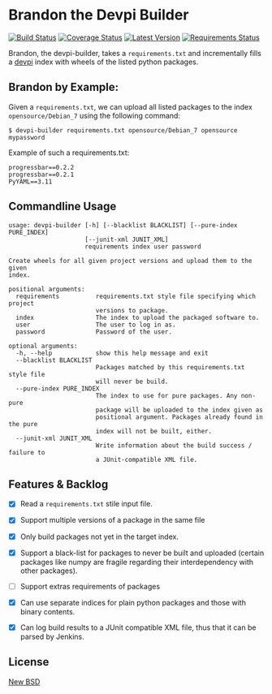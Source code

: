 Brandon the Devpi Builder
=========================
[![Build Status](https://travis-ci.org/blue-yonder/devpi-builder.svg?branch=master)](https://travis-ci.org/blue-yonder/devpi-builder)
[![Coverage Status](https://coveralls.io/repos/blue-yonder/devpi-builder/badge.png?branch=master)](https://coveralls.io/r/blue-yonder/devpi-builder?branch=master)
[![Latest Version](https://pypip.in/version/devpi-builder/badge.svg)](https://pypi.python.org/pypi/devpi-builder/)
[![Requirements Status](https://requires.io/github/blue-yonder/devpi-builder/requirements.png?branch=master)](https://requires.io/github/blue-yonder/devpi-builder/requirements/?branch=master)

Brandon, the devpi-builder, takes a `requirements.txt` and incrementally fills a [devpi](http://doc.devpi.net/latest/) index with wheels of the listed python packages.


Brandon by Example:
-------------------

Given a `requirements.txt`, we can upload all listed packages to the index `opensource/Debian_7` using the following command:

    $ devpi-builder requirements.txt opensource/Debian_7 opensource mypassword
    
Example of such a requirements.txt:

    progressbar==0.2.2 
    progressbar==0.2.1 
    PyYAML==3.11

Commandline Usage
-----------------

    usage: devpi-builder [-h] [--blacklist BLACKLIST] [--pure-index PURE_INDEX]
                         [--junit-xml JUNIT_XML]
                         requirements index user password
    
    Create wheels for all given project versions and upload them to the given
    index.
    
    positional arguments:
      requirements          requirements.txt style file specifying which project
                            versions to package.
      index                 The index to upload the packaged software to.
      user                  The user to log in as.
      password              Password of the user.
    
    optional arguments:
      -h, --help            show this help message and exit
      --blacklist BLACKLIST
                            Packages matched by this requirements.txt style file
                            will never be build.
      --pure-index PURE_INDEX
                            The index to use for pure packages. Any non-pure
                            package will be uploaded to the index given as
                            positional argument. Packages already found in the pure
                            index will not be built, either.
      --junit-xml JUNIT_XML
                            Write information about the build success / failure to
                            a JUnit-compatible XML file.

Features & Backlog
------------------

 * [x] Read a `requirements.txt` stile input file.
 * [x] Support multiple versions of a package in the same file 
 * [x] Only build packages not yet in the target index.
 * [x] Support a black-list for packages to never be built and uploaded (certain packages like numpy are fragile regarding their interdependency with other packages).
 * [ ] Support extras requirements of packages
 * [x] Can use separate indices for plain python packages and those with binary contents.
 * [x] Can log build results to a JUnit compatible XML file, thus that it can be parsed by Jenkins.


License
-------

[New BSD](https://github.com/blue-yonder/devpi-builder/blob/master/COPYING)
